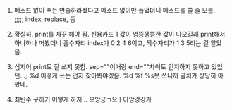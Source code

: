 1. 메소드 없이 푸는 연습하라셨다고 메소드 없이만 풀었더니
메소드를 쓸 줄 모름. ;;;;; index, replace, 등

2. 확실히, print를 자꾸 해야 됨. 신용카드 1 값이 엉뚱깽뚱한 값이 나오길래
print해서 하나하나 떠봤더니 홀수자리 index가 0 2 4 6이고, 짝수자리가 1 3 5라는 걸 알았음.

3. 심지어 print도 잘 쓰지 못함. sep=""이거랑 end=""차이도 인지하지 못하고 있었던...;
%d 어떻게 쓰는 건지 찾아봐야겠음. %d %f %s못 쓰니까 골치가 상당히 아팠네.

4. 최빈수 구하기 어떻게 하지... 으앙긍ㄱ으ㅏ아앙강강가